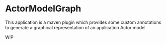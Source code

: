 # ActorModelGraph
This application is a maven plugin which provides some custom annotations to generate a graphical representation of an application Actor model.

WIP
